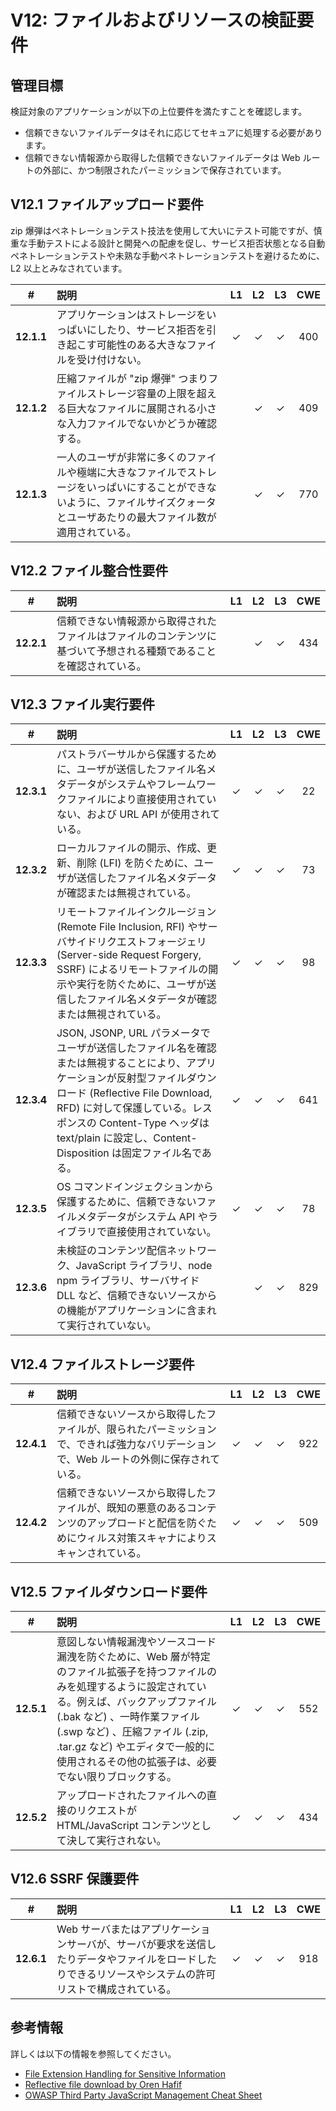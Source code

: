 # V12: ファイルおよびリソースの検証要件

## 管理目標

検証対象のアプリケーションが以下の上位要件を満たすことを確認します。

* 信頼できないファイルデータはそれに応じてセキュアに処理する必要があります。
* 信頼できない情報源から取得した信頼できないファイルデータは Web ルートの外部に、かつ制限されたパーミッションで保存されています。

## V12.1 ファイルアップロード要件

zip 爆弾はペネトレーションテスト技法を使用して大いにテスト可能ですが、慎重な手動テストによる設計と開発への配慮を促し、サービス拒否状態となる自動ペネトレーションテストや未熟な手動ペネトレーションテストを避けるために、L2 以上とみなされています。

| # | 説明 | L1 | L2 | L3 | CWE |
| :---: | :--- | :---: | :---:| :---: | :---: |
| **12.1.1** | アプリケーションはストレージをいっぱいにしたり、サービス拒否を引き起こす可能性のある大きなファイルを受け付けない。 | ✓ | ✓ | ✓ | 400 |
| **12.1.2** | 圧縮ファイルが "zip 爆弾" つまりファイルストレージ容量の上限を超える巨大なファイルに展開される小さな入力ファイルでないかどうか確認する。 | | ✓ | ✓ | 409 |
| **12.1.3** | 一人のユーザが非常に多くのファイルや極端に大きなファイルでストレージをいっぱいにすることができないように、ファイルサイズクォータとユーザあたりの最大ファイル数が適用されている。 | | ✓ | ✓ | 770 |

## V12.2 ファイル整合性要件

| # | 説明 | L1 | L2 | L3 | CWE |
| :---: | :--- | :---: | :---:| :---: | :---: |
| **12.2.1** | 信頼できない情報源から取得されたファイルはファイルのコンテンツに基づいて予想される種類であることを確認されている。 | | ✓ | ✓ | 434 |

## V12.3 ファイル実行要件

| # | 説明 | L1 | L2 | L3 | CWE |
| :---: | :--- | :---: | :---:| :---: | :---: |
| **12.3.1** | パストラバーサルから保護するために、ユーザが送信したファイル名メタデータがシステムやフレームワークファイルにより直接使用されていない、および URL API が使用されている。 | ✓ | ✓ | ✓ | 22 |
| **12.3.2** | ローカルファイルの開示、作成、更新、削除 (LFI) を防ぐために、ユーザが送信したファイル名メタデータが確認または無視されている。 | ✓ | ✓ | ✓ | 73 |
| **12.3.3** | リモートファイルインクルージョン (Remote File Inclusion, RFI) やサーバサイドリクエストフォージェリ (Server-side Request Forgery, SSRF) によるリモートファイルの開示や実行を防ぐために、ユーザが送信したファイル名メタデータが確認または無視されている。 | ✓ | ✓ | ✓ | 98 |
| **12.3.4** | JSON, JSONP, URL パラメータでユーザが送信したファイル名を確認または無視することにより、アプリケーションが反射型ファイルダウンロード (Reflective File Download, RFD) に対して保護している。レスポンスの Content-Type ヘッダは text/plain に設定し、Content-Disposition は固定ファイル名である。 | ✓ | ✓ | ✓ | 641 |
| **12.3.5** | OS コマンドインジェクションから保護するために、信頼できないファイルメタデータがシステム API やライブラリで直接使用されていない。 | ✓ | ✓ | ✓ | 78 |
| **12.3.6** | 未検証のコンテンツ配信ネットワーク、JavaScript ライブラリ、node npm ライブラリ、サーバサイド DLL など、信頼できないソースからの機能がアプリケーションに含まれて実行されていない。 |  | ✓ | ✓ | 829 |

## V12.4 ファイルストレージ要件

| # | 説明 | L1 | L2 | L3 | CWE |
| :---: | :--- | :---: | :---:| :---: | :---: |
| **12.4.1** | 信頼できないソースから取得したファイルが、限られたパーミッションで、できれば強力なバリデーションで、Web ルートの外側に保存されている。 | ✓ | ✓ | ✓ | 922 |
| **12.4.2** | 信頼できないソースから取得したファイルが、既知の悪意のあるコンテンツのアップロードと配信を防ぐためにウィルス対策スキャナによりスキャンされている。 | ✓ | ✓ | ✓ | 509 |

## V12.5 ファイルダウンロード要件

| # | 説明 | L1 | L2 | L3 | CWE |
| :---: | :--- | :---: | :---:| :---: | :---: |
| **12.5.1** | 意図しない情報漏洩やソースコード漏洩を防ぐために、Web 層が特定のファイル拡張子を持つファイルのみを処理するように設定されている。例えば、バックアップファイル (.bak など) 、一時作業ファイル (.swp など) 、圧縮ファイル (.zip, .tar.gz など) やエディタで一般的に使用されるその他の拡張子は、必要でない限りブロックする。 | ✓ | ✓ | ✓ | 552 |
| **12.5.2** | アップロードされたファイルへの直接のリクエストが HTML/JavaScript コンテンツとして決して実行されない。 | ✓ | ✓ | ✓ | 434 |

## V12.6 SSRF 保護要件

| # | 説明 | L1 | L2 | L3 | CWE |
| :---: | :--- | :---: | :---:| :---: | :---: |
| **12.6.1** | Web サーバまたはアプリケーションサーバが、サーバが要求を送信したりデータやファイルをロードしたりできるリソースやシステムの許可リストで構成されている。 | ✓ | ✓ | ✓ | 918 |

## 参考情報

詳しくは以下の情報を参照してください。

* [File Extension Handling for Sensitive Information](https://owasp.org/www-community/vulnerabilities/Unrestricted_File_Upload)
* [Reflective file download by Oren Hafif](https://www.trustwave.com/Resources/SpiderLabs-Blog/Reflected-File-Download---A-New-Web-Attack-Vector/)
* [OWASP Third Party JavaScript Management Cheat Sheet](https://cheatsheetseries.owasp.org/cheatsheets/Third_Party_Javascript_Management_Cheat_Sheet.html)
